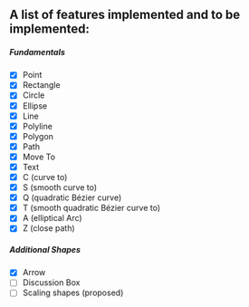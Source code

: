 ## A list of features implemented and to be implemented:

##### Fundamentals
   - [x] Point
   - [x] Rectangle
   - [x] Circle
   - [x] Ellipse
   - [x] Line
   - [x] Polyline
   - [x] Polygon
   - [x] Path
   - [x] Move To
   - [x] Text
   - [x]  C (curve to)
   - [x]  S (smooth curve to)
   - [x]  Q (quadratic Bézier curve)
   - [x]  T (smooth quadratic Bézier curve to)
   - [x]  A (elliptical Arc)
   - [x]  Z (close path)
 
##### Additional Shapes
   - [x] Arrow
   - [ ] Discussion Box
   - [ ] Scaling shapes (proposed) 
